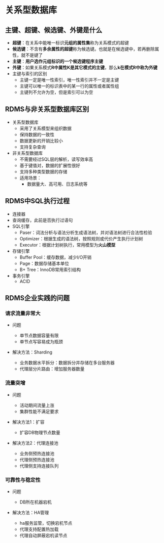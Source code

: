 # 关系型数据库

## 主键、超键、候选键、外键是什么

- **超键**：在关系中能唯一标识**元组的属性集**称为关系模式的超键
- **候选键**：不含有**多余属性的超键**称为候选键。也就是在候选键中，若再删除属性，就不是键了
- **主键**：**用户选作元组标识的一个候选键程序主键**
- **外键**：如果关系模式**R中属性K是其它模式的主键**，那么**k在模式R中称为外键**
- 主键与索引的区别
  - 主键一定是唯一性索引，唯一性索引并不一定是主键
  - 主键可以唯一的标识表中的某一行的属性或者属性组
  - 主键列不允许为空，但是索引可以为空
## RDMS与非关系型数据库区别
- 关系型数据库
  - 采用了关系模型来组织数据
  - 保持数据的一致性
  - 数据更新的开销比较小
  - 支持复杂查询
- 非关系型数据库
  - 不需要经过SQL层的解析，读写效率高
  - 基于键值对，数据的扩展性很好
  - 支持多种类型数据的存储
  - 适用场景：
    - 数据量大、高可用、日志系统等

## RDMS中SQL执行过程
- 连接器
- 查询缓存，此前是否执行过语句
- SQL引擎
  - Paser：词法分析与语法分析生成语法树，并对语法树进行合法性检验
  - Optimizer：根据生成的语法树，按照规则或代价产生执行计划树
  - Executor：根据计划树执行，常用模型为**火山模型**
- 存储引擎
  - Buffer Pool：缓存数据，减少I/O开销
  - Page：数据存储基本单位
  - B+ Tree：InnoDB常用索引结构
- 事务引擎
  - ACID

## RDMS企业实践的问题
### 请求流量非常大
- 问题
  - 单节点数据容量有限
  - 单节点写容易成为瓶颈

- 解决方法：Sharding
  - 业务数据水平拆分：数据拆分并存储在多台服务器
  - 代理层分片路由：增加服务器数量

### 流量突增
- 问题
  - 活动期间流量上涨
  - 集群性能不满足要求

- 解决方法1：扩容
  - 扩容DB物理节点数量
- 解决方法2：代理连接池
  - 业务侧预热连接池
  - 代理侧预热连接池
  - 代理侧支持连接队列

### 可靠性与稳定性
- 问题
  - DB所在机器宕机

- 解决方法：HA管理
  - ha服务监管，切换宕机节点
  - 代理支持配置热加载
  - 代理自动屏蔽宕机读节点